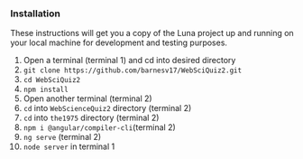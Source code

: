 ### Installation

These instructions will get you a copy of the Luna project up and running on your local machine for development and testing purposes.
1. Open a terminal (terminal 1) and cd into desired directory
2. `git clone https://github.com/barnesv17/WebSciQuiz2.git`
3. `cd WebSciQuiz2`
4. `npm install`
5. Open another terminal (terminal 2)
6. `cd` into `WebScienceQuiz2` directory (terminal 2)
7. `cd` into `the1975` directory (terminal 2)
8. `npm i @angular/compiler-cli`(terminal 2)
9. `ng serve` (terminal 2)
10. `node server` in terminal 1
